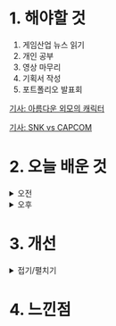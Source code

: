 
# 1. 해야할 것

1. 게임산업 뉴스 읽기 
2. 개인 공부  
3. 영상 마무리
4. 기획서 작성
5. 포트폴리오 발표회

[기사: 아름다운 외모의 캐릭터](https://www.gameinsight.co.kr/news/articleView.html?idxno=32848)

[기사: SNK vs CAPCOM](https://www.gamemeca.com/view.php?gid=1751273)

# 2. 오늘 배운 것

<details>
<summary>오전</summary>

## 오늘의 뉴스
### 아름다운 외모의 캐릭터
![image](https://github.com/user-attachments/assets/459cfd4a-ca8d-48ec-81ca-0de08517a3e3)
```
설마 아름다운 외모의 캐릭터가 한국 게임의 경쟁력이 될 줄은 몰랐다.
PC사상이 게임계를 잠식하면서 해외 게임들의 여성 캐릭터들의 외모가 정말 개성적으로 바뀌어가고 있었는데
개성적인 것보다 대중적인 아름다움을 추구한 한국 게임들이 세계적으로 호응을 얻고 있다는게 재밌다.
사실 아름다운 것들을 좋아하는건 당연한 사실인데 말이지
```
### SNK vs CAPCOM
![image](https://github.com/user-attachments/assets/5b4bbdc2-8253-497f-9b10-69ea04231e99)
```
내가 좋아하는 쿠사가키 쿄와 야가미 이오리가 나오는 격투게임이 캡콤 캐릭터들과 싸우는 버전이
21년만에 나왔다.
나는 격투게임 자체는 그렇게 좋아하지 않지만 캐릭터와 기술들을 좋아해서 예전에 게임을 구매했다.
이런 매력적인 캐릭터들이 게임에 유입되는 요소이기도 하기에 앞서 말한 아름다운 캐릭터가 게임의 재미요소 중
하나인 걸 증명할 수 있지 않을까?
뭐 어찌되었든
학창시절에 좋아했던 캐릭터가 다시 나타나 대전을 한다고하니 세일할 때 살 것 같다.
밸런스 좋고 재밌어서 많은 사람들이 좋아하는 게임이 되면 좋겠다.
```


### 포트폴리오 발표회


</details>


<details>
<summary>오후</summary>

## P의 거짓 역기획 레벨디자인
### 영상 마무리


### 기획서 작성
</details>




# 3. 개선


<details>
<summary>접기/펼치기</summary>


</details>



# 4. 느낀점


